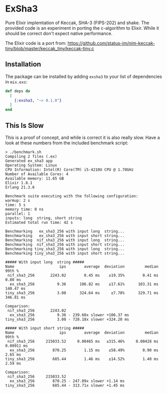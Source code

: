# ExSha3

Pure Elixir implemtation of Keccak, SHA-3 (FIPS-202) and shake. The provided code is an experiment in porting the c-algorithm to Elixir. While it should be correct don't expect native performance.

The Elixir code is a port from: 
https://github.com/status-im/nim-keccak-tiny/blob/master/keccak_tiny/keccak-tiny.c


## Installation

The package can be installed by adding `exsha3` to your list of dependencies in `mix.exs`:

```elixir
def deps do
  [
    {:exsha3, "~> 0.1.0"}
  ]
end
```

## This Is Slow

This is a proof of concept, and while is correct it is also really slow. Have a look at these numbers from the included benchmark script:

```
> ./benchmark.sh
Compiling 2 files (.ex)
Generated ex_sha3 app
Operating System: Linux
CPU Information: Intel(R) Core(TM) i5-4210U CPU @ 1.70GHz
Number of Available Cores: 4
Available memory: 11.65 GB
Elixir 1.8.1
Erlang 21.3.6

Benchmark suite executing with the following configuration:
warmup: 2 s
time: 5 s
memory time: 0 ns
parallel: 1
inputs: long  string, short string
Estimated total run time: 42 s

Benchmarking   ex_sha3_256 with input long  string...
Benchmarking   ex_sha3_256 with input short string...
Benchmarking  nif_sha3_256 with input long  string...
Benchmarking  nif_sha3_256 with input short string...
Benchmarking tiny_sha3_256 with input long  string...
Benchmarking tiny_sha3_256 with input short string...

##### With input long  string #####
Name                    ips        average  deviation         median         99th %
 nif_sha3_256       2243.02        0.45 ms    ±19.35%        0.41 ms        0.80 ms
  ex_sha3_256          9.36      106.82 ms    ±17.61%      103.31 ms      140.47 ms
tiny_sha3_256          3.08      324.64 ms     ±7.78%      329.71 ms      346.81 ms

Comparison: 
 nif_sha3_256       2243.02
  ex_sha3_256          9.36 - 239.60x slower +106.37 ms
tiny_sha3_256          3.08 - 728.18x slower +324.20 ms

##### With input short string #####
Name                    ips        average  deviation         median         99th %
 nif_sha3_256     215033.52     0.00465 ms   ±315.46%     0.00428 ms     0.00911 ms
  ex_sha3_256        870.25        1.15 ms    ±58.49%        0.90 ms        2.65 ms
tiny_sha3_256        685.44        1.46 ms    ±14.52%        1.40 ms        2.59 ms

Comparison: 
 nif_sha3_256     215033.52
  ex_sha3_256        870.25 - 247.09x slower +1.14 ms
tiny_sha3_256        685.44 - 313.71x slower +1.45 ms
```